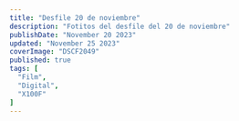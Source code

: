 ```yaml
---
title: "Desfile 20 de noviembre"
description: "Fotitos del desfile del 20 de noviembre"
publishDate: "November 20 2023"
updated: "November 25 2023"
coverImage: "DSCF2049"
published: true
tags: [
  "Film",
  "Digital",
  "X100F"
]
---
```

